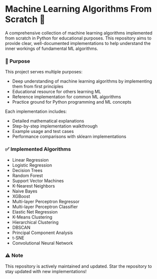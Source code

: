 # **Machine Learning Algorithms From Scratch** 🤖

A comprehensive collection of machine learning algorithms implemented from scratch in Python for educational purposes. This repository aims to provide clear, well-documented implementations to help understand the inner workings of fundamental ML algorithms.

### 🎯 Purpose

This project serves multiple purposes:


- Deep understanding of machine learning algorithms by implementing them from first principles
- Educational resource for others learning ML
- Reference implementation for common ML algorithms
- Practice ground for Python programming and ML concepts


Each implementation includes:

- Detailed mathematical explanations
- Step-by-step implementation walkthrough
- Example usage and test cases
- Performance comparisons with sklearn implementations


### ✅ Implemented Algorithms

- Linear Regression
- Logistic Regression
- Decision Trees
- Random Forest
- Support Vector Machines
- K-Nearest Neighbors
- Naive Bayes
- XGBoost
- Multi-layer Perceptron Regressor
- Multi-layer Perceptron Classifier
- Elastic Net Regression
- K-Means Clustering
- Hierarchical Clustering
- DBSCAN
- Principal Component Analysis
- t-SNE
- Convolutional Neural Network


### ⚠️ Note

This repository is actively maintained and updated. Star the repository to stay updated with new implementations!
